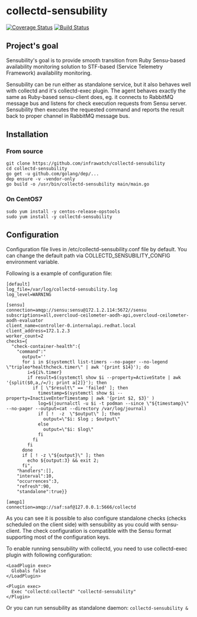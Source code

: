 # collectd-sensubility

[![Coverage Status](https://coveralls.io/repos/github/infrawatch/collectd-sensubility/badge.svg?branch=master)](https://coveralls.io/github/infrawatch/collectd-sensubility?branch=master)
[![Build Status](https://travis-ci.org/infrawatch/collectd-sensubility.svg?branch=master)](https://travis-ci.org/infrawatch/collectd-sensubility)

## Project's goal

Sensubility's goal is to provide smooth transition from Ruby Sensu-based availability monitoring solution to STF-based
(Service Telemetry Framework) availability monitoring.

Sensubility can be run either as standalone service, but it also behaves well with collectd and it's collectd-exec plugin.
The agent behaves exactly the same as Ruby-based sensu-client does, eg. it connects to RabbitMQ message bus and listens
for check execution requests from Sensu server. Sensubility then executes the requested command and reports the result back
to proper channel in RabbitMQ message bus.

## Installation

### From source
```
git clone https://github.com/infrawatch/collectd-sensubility
cd collectd-sensubility
go get -u github.com/golang/dep/...
dep ensure -v -vendor-only
go build -o /usr/bin/collectd-sensubility main/main.go
```

### On CentOS7
```
sudo yum install -y centos-release-opstools
sudo yum install -y collectd-sensubility
```

## Configuration

Configuration file lives in /etc/collectd-sensubility.conf file by default. You can change the default path
via COLLECTD_SENSUBILITY_CONFIG environment variable.

Following is a example of configuration file:

```
[default]
log_file=/var/log/collectd-sensubility.log
log_level=WARNING

[sensu]
connection=amqp://sensu:sensu@172.1.2.114:5672//sensu
subscriptions=all,overcloud-ceilometer-aodh-api,overcloud-ceilometer-aodh-evaluator
client_name=controller-0.internalapi.redhat.local
client_address=172.1.2.3
worker_count=2
checks={
  "check-container-health":{
    "command":"
      output=''
      for i in $(systemctl list-timers --no-pager --no-legend \"tripleo*healthcheck.timer\" | awk '{print $14}'); do
        i=${i%.timer}
        if result=$(systemctl show $i --property=ActiveState | awk '{split($0,a,/=/); print a[2]}'); then
          if [ \"$result\" == 'failed' ]; then
            timestamp=$(systemctl show $i --property=InactiveEnterTimestamp | awk '{print $2, $3}' )
            log=$(journalctl -u $i -t podman --since \"${timestamp}\" --no-pager --output=cat --directory /var/log/journal)
            if [ !  -z  \"$output\" ]; then
              output=\"$i: $log ; $output\"
            else
              output=\"$i: $log\"
            fi
          fi
        fi
      done
      if [ ! -z \"${output}\" ]; then
        echo ${output:3} && exit 2;
      fi",
    "handlers":[],
    "interval":10,
    "occurrences":3,
    "refresh":90,
    "standalone":true}}

[amqp1]
connection=amqp://saf:saf@127.0.0.1:5666/collectd
```

As you can see it is possible to also configure standalone checks (checks scheduled on the client side) with sensubility as you could with sensu-client.
The check configuration is compatible with the Sensu format supporting most of the configuration keys.

To enable running sensubility with collectd, you need to use collectd-exec plugin with following configuration:

```
<LoadPlugin exec>
  Globals false
</LoadPlugin>

<Plugin exec>
  Exec "collectd:collectd" "collectd-sensubility"
</Plugin>
```

Or you can run sensubility as standalone daemon: `collectd-sensubility &`
